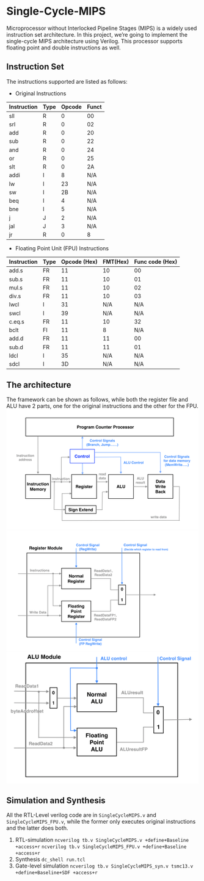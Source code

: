 # Single-Cycle-MIPS

Microprocessor without Interlocked Pipeline Stages (MIPS) is a widely used instruction set architecture. In this project, we’re going to implement the single-cycle MIPS architecture using Verilog. This processor supports floating point and double instructions as well.

## Instruction Set
The instructions supported are listed as follows:
* Original Instructions

Instruction | Type | Opcode | Funct
----------- | ---- | ------ | ----- 
sll | R | 0 | 00 
srl | R | 0 | 02 
add | R | 0 | 20
sub | R | 0 | 22
and | R | 0 | 24
or | R | 0 | 25
slt | R | 0 | 2A
addi | I | 8 | N/A
lw | I | 23 | N/A
sw | I | 2B | N/A
beq | I | 4 | N/A
bne | I | 5 | N/A
j | J | 2 | N/A
jal | J | 3 | N/A
jr | R | 0 | 8

* Floating Point Unit (FPU) Instructions

Instruction | Type | Opcode (Hex) | FMT(Hex) | Func code (Hex)
------| ---- | ------ | ----- | -----
add.s | FR | 11 | 10 | 00
sub.s | FR | 11 | 10 | 01
mul.s | FR | 11 | 10 | 02
div.s | FR | 11 | 10 | 03
lwcl | I | 31 | N/A | N/A
swcl | I | 39 | N/A | N/A
c.eq.s | FR | 11 | 10 | 32
bclt | FI | 11 | 8 | N/A
add.d | FR | 11 | 11 | 00
sub.d | FR | 11 | 11 | 01
ldcl | I | 35 | N/A | N/A
sdcl | I | 3D | N/A | N/A
 

## The architecture 
The framework can be shown as follows, while both the register file and ALU have 2 parts, one for the original instructions and the other for the FPU.
![image](/img/MIPS.png "MIPS architecture")
![image](/img/register.png "Register architecture")
![image](/img/ALU.png "ALU architecture")

## Simulation and Synthesis
All the RTL-Level verilog code are in ```SingleCycleMIPS.v``` and ```SingleCycleMIPS_FPU.v```, while the former only executes original instructions and the latter does both.

1. RTL-simulation
```ncverilog tb.v SingleCycleMIPS.v +define+Baseline +access+r```
```ncverilog tb.v SingleCycleMIPS_FPU.v +define+Baseline +access+r```
2. Synthesis
```dc_shell run.tcl```
3. Gate-level simulation
```ncverilog tb.v SingleCycleMIPS_syn.v tsmc13.v +define+Baseline+SDF +access+r```


